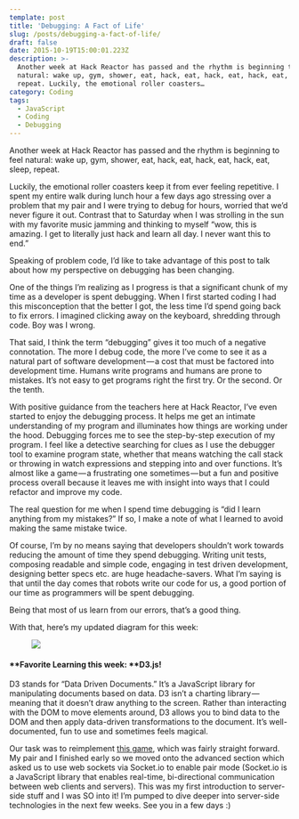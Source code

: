 ```yaml
---
template: post
title: 'Debugging: A Fact of Life'
slug: /posts/debugging-a-fact-of-life/
draft: false
date: 2015-10-19T15:00:01.223Z
description: >-
  Another week at Hack Reactor has passed and the rhythm is beginning to feel
  natural: wake up, gym, shower, eat, hack, eat, hack, eat, hack, eat, sleep,
  repeat. Luckily, the emotional roller coasters…
category: Coding
tags:
  - JavaScript
  - Coding
  - Debugging
---
```

Another week at Hack Reactor has passed and the rhythm is beginning to feel natural: wake up, gym, shower, eat, hack, eat, hack, eat, hack, eat, sleep, repeat.

Luckily, the emotional roller coasters keep it from ever feeling repetitive. I spent my entire walk during lunch hour a few days ago stressing over a problem that my pair and I were trying to debug for hours, worried that we’d never figure it out. Contrast that to Saturday when I was strolling in the sun with my favorite music jamming and thinking to myself “wow, this is amazing. I get to literally just hack and learn all day. I never want this to end.”

Speaking of problem code, I’d like to take advantage of this post to talk about how my perspective on debugging has been changing.

One of the things I’m realizing as I progress is that a significant chunk of my time as a developer is spent debugging. When I first started coding I had this misconception that the better I got, the less time I’d spend going back to fix errors. I imagined clicking away on the keyboard, shredding through code. Boy was I wrong.

That said, I think the term “debugging” gives it too much of a negative connotation. The more I debug code, the more I’ve come to see it as a natural part of software development — a cost that must be factored into development time. Humans write programs and humans are prone to mistakes. It’s not easy to get programs right the first try. Or the second. Or the tenth.

With positive guidance from the teachers here at Hack Reactor, I’ve even started to enjoy the debugging process. It helps me get an intimate understanding of my program and illuminates how things are working under the hood. Debugging forces me to see the step-by-step execution of my program. I feel like a detective searching for clues as I use the debugger tool to examine program state, whether that means watching the call stack or throwing in watch expressions and stepping into and over functions. It’s almost like a game — a frustrating one sometimes — but a fun and positive process overall because it leaves me with insight into ways that I could refactor and improve my code.

The real question for me when I spend time debugging is “did I learn anything from my mistakes?” If so, I make a note of what I learned to avoid making the same mistake twice.

Of course, I’m by no means saying that developers shouldn’t work towards reducing the amount of time they spend debugging. Writing unit tests, composing readable and simple code, engaging in test driven development, designing better specs etc. are huge headache-savers. What I’m saying is that until the day comes that robots write our code for us, a good portion of our time as programmers will be spent debugging.

Being that most of us learn from our errors, that’s a good thing.

With that, here’s my updated diagram for this week:

<figure>

![](/media/debugging-a-fact-of-life-0.png)

</figure>

#### **Favorite Learning this week: **D3.js!

D3 stands for “Data Driven Documents.” It’s a JavaScript library for manipulating documents based on data. D3 isn’t a charting library — meaning that it doesn’t draw anything to the screen. Rather than interacting with the DOM to move elements around, D3 allows you to bind data to the DOM and then apply data-driven transformations to the document. It’s well-documented, fun to use and sometimes feels magical.

Our task was to reimplement [this game](http://latentflip.com/LearningD3/collider/), which was fairly straight forward. My pair and I finished early so we moved onto the advanced section which asked us to use web sockets via Socket.io to enable pair mode (Socket.io is a JavaScript library that enables real-time, bi-directional communication between web clients and servers). This was my first introduction to server-side stuff and I was SO into it! I’m pumped to dive deeper into server-side technologies in the next few weeks. See you in a few days :)
